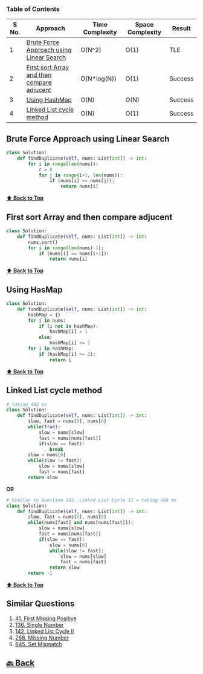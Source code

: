 ### Table of Contents

| S No. | Approach                                                                                  | Time Complexity | Space Complexity | Result  |
| ----- | ----------------------------------------------------------------------------------------- | --------------- | ---------------- | ------- |
| 1     | [Brute Force Approach using Linear Search](#Brute-Force-Approach-using-Linear-Search)     | O(N^2)          | O(1)             | TLE     |
| 2     | [First sort Array and then compare adjucent](#First-sort-Array-and-then-compare-adjucent) | O(N*log(N))     | O(1)             | Success |
| 3     | [Using HashMap](#Using-HashMap)                                                           | O(N)            | O(N)             | Success |
| 4     | [Linked List cycle method](#Linked-List-cycle-method)                                     | O(N)            | O(1)             | Success |

### <h2>Brute Force Approach using Linear Search</h2>

```py
class Solution:
    def findDuplicate(self, nums: List[int]) -> int:
        for i in range(len(nums)):
            c = 0
            for j in range(i+1, len(nums)):
                if (nums[i] == nums[j]):
                    return nums[i]
```

**[⬆ Back to Top](#table-of-contents)**

### <h2>First sort Array and then compare adjucent</h2>

```py
class Solution:
    def findDuplicate(self, nums: List[int]) -> int:
        nums.sort()
        for i in range(len(nums)-1):
            if (nums[i] == nums[i+1]):
                return nums[i]
```

**[⬆ Back to Top](#table-of-contents)**

### <h2>Using HasMap</h2>

```py
class Solution:
    def findDuplicate(self, nums: List[int]) -> int:
        hashMap = {}
        for i in nums:
            if (i not in hashMap):
                hashMap[i] = 1
            else:
                hashMap[i] += 1
        for i in hashMap:
            if (hashMap[i] >= 2):
                return i
```

**[⬆ Back to Top](#table-of-contents)**

### <h2>Linked List cycle method</h2>

```py
# taking 482 ms
class Solution:
    def findDuplicate(self, nums: List[int]) -> int:
        slow, fast = nums[0], nums[0]
        while(True):
            slow = nums[slow]
            fast = nums[nums[fast]]
            if(slow == fast):
                break
        slow = nums[0]
        while(slow != fast):
            slow = nums[slow]
            fast = nums[fast]
        return slow
```
**OR**
```py
# Similar to Question 142. Linked List Cycle II = taking 468 ms
class Solution:
    def findDuplicate(self, nums: List[int]) -> int:
        slow, fast = nums[0], nums[0]
        while(nums[fast] and nums[nums[fast]]):
            slow = nums[slow]
            fast = nums[nums[fast]]
            if(slow == fast):
                slow = nums[0]
                while(slow != fast):
                    slow = nums[slow]
                    fast = nums[fast]
                return slow
        return -1
```

**[⬆ Back to Top](#table-of-contents)**

<h2>Similar Questions</h2>

1. <a href="https://leetcode.com/problems/first-missing-positive/description/">41. First Missing Positive</a>
2. <a href="https://leetcode.com/problems/single-number/description/">136. Single Number</a>
3. <a href="https://leetcode.com/problems/linked-list-cycle-ii/description/">142. Linked List Cycle II</a>
4. <a href="https://leetcode.com/problems/missing-number/description/">268. Missing Number</a>
5. <a href="https://leetcode.com/problems/set-mismatch/description/">645. Set Mismatch</a>


<h2><a href="https://github.com/sanjay9616/Striver-180/blob/master/README.md"> 🔙 Back</a></h2>
